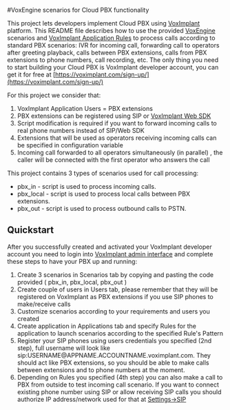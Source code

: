 #VoxEngine scenarios for Cloud PBX functionality 

This project lets developers implement Cloud PBX using [VoxImplant](http://voximplant.com/) platform. This README file describes how to use the provided [VoxEngine](http://voximplant.com/help/faq/what-is-voxengine/) scenarios and [VoxImplant Application Rules](http://voximplant.com/docs/quickstart/10/understanding-users-applications-and-rules/) to process calls according to standard PBX scenarios: IVR for incoming call, forwarding call to operators after greeting playback, calls between PBX extensions, calls from PBX extensions to phone numbers, call recording, etc. The only thing you need to start building your Cloud PBX is VoxImplant developer account, you can get it for free at [https://voximplant.com/sign-up/](https://voximplant.com/sign-up/)

For this project we consider that:
<ol>
<li>VoxImplant Application Users = PBX extensions</li>
<li>PBX extensions can be registered using SIP or <a href="https://voximplant.com/docs/references/websdk/">VoxImplant Web SDK</a></li>
<li>Script modification is required if you want to forward incoming calls to real phone numbers instead of SIP/Web SDK</li>
<li>Extensions that will be used as operators receiving incoming calls can be specified in configuration variable</li>
<li>Incoming call forwarded to all operators simultaneously (in parallel) , the caller will be connected with the first operator who answers the call
</ol>

This project contains 3 types of scenarios used for call processing:
* pbx_in - script is used to process incoming calls.
* pbx_local - script is used to process local calls between PBX extensions.
* pbx_out - script is used to process outbound calls to PSTN.

## Quickstart
After you successfully created and activated your VoxImplant developer account you need to login into [VoxImplant admin interface](https://manage.voximplant.com/) and complete these steps to have your PBX up and running:
<ol>
<li>Create 3 scenarios in Scenarios tab by copying and pasting the code provided ( pbx_in, pbx_local, pbx_out ) </li>
<li>Create couple of users in Users tab, please remember that they will be registered on VoxImplant as PBX extensions if you use SIP phones to make/receive calls</li>
<li>Customize scenarios according to your requirements and users you created</li>
<li>Create application in Applications tab and specify Rules for the application to launch scenarios according to the specified Rule's Pattern</li>
<li>Register your SIP phones using users credentials you specified (2nd step), full username will look like sip:USERNAME@APPNAME.ACCOUNTNAME.voximplant.com. They should act like PBX extensions, so you should be able to make calls between extensions and to phone numbers at the moment.</li>
<li>Depending on Rules you specified (4th step) you can also make a call to PBX from outside to test incoming call scenario. If you want to connect existing phone number using SIP or allow receiving SIP calls you should authorize IP address/network used for that at <a href="https://manage.voximplant.com/#sip">Settings->SIP</a> </li>
</ol>
